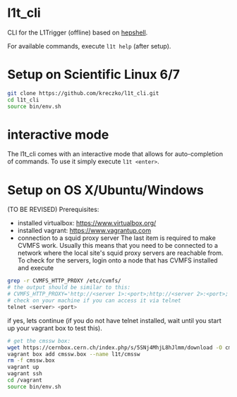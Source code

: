 # l1t_cli
CLI for the L1Trigger (offline) based on [hepshell](https://github.com/kreczko/hepshell).

For available commands, execute `l1t help` (after setup).

# Setup on Scientific Linux 6/7
```bash
git clone https://github.com/kreczko/l1t_cli.git
cd l1t_cli
source bin/env.sh
```

# interactive mode
The l1t_cli comes with an interactive mode that allows for auto-completion of commands.
To use it simply execute `l1t <enter>`.


# Setup on OS X/Ubuntu/Windows
(TO BE REVISED)
Prerequisites:
 - installed virtualbox: https://www.virtualbox.org/
 - installed vagrant: https://www.vagrantup.com
 - connection to a squid proxy server
The last item is required to make CVMFS work. Usually this means that you
need to be connected to a network where the local site's squid proxy servers
are reachable from.
To check for the servers, login onto a node that has CVMFS installed and execute
```bash
grep -r CVMFS_HTTP_PROXY /etc/cvmfs/
# the output should be similar to this:
# CVMFS_HTTP_PROXY='http://<server 1>:<port>;http://<server 2>:<port>; etc
# check on your machine if you can access it via telnet
telnet <server> <port>
```
if yes, lets continue (if you do not have telnet installed, wait until you start up your vagrant box to test this).

```bash
# get the cmssw box:
wget https://cernbox.cern.ch/index.php/s/5SNj4MhjL8hJlmm/download -O cmssw.box
vagrant box add cmssw.box --name l1t/cmssw
rm -f cmssw.box
vagrant up
vagrant ssh
cd /vagrant
source bin/env.sh
```
